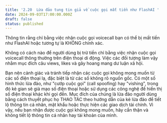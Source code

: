 ```yaml
---
title: '2.20  Lừa đảo tung tin giả về cuộc gọi mất tiền như FlashAI '
date: 2024-09-03T17:00:00.000Z
draft: false
status: published
---
```


Thông tin rằng chỉ bằng việc nhận cuộc gọi voicecall bạn có thể bị mất tiền như FlashAI hoặc tương tự là KHÔNG chính xác.

Không có cách nào để người dùng bị trừ tiền chỉ bằng việc nhận cuộc gọi voicecall thông thường trên điện thoại di động. Việc các đối tượng làm vậy nhằm mục đích câu views, likes và gây hoang mang dư luận xã hội.

Bạn nên cảnh giác và tránh tiếp nhận các cuộc gọi không mong muốn từ các số điện thoại lạ, đặc biệt là từ các số không rõ nguồn gốc. Có một số hình thức lừa đảo, như "cướp cuộc gọi" (call spoofing) hay "vishing", trong đó kẻ gian sẽ giả mạo số điện thoại hoặc sử dụng các công nghệ để hiển thị số điện thoại khác khi gọi đến. Mục đích của chúng là lừa đảo người dùng bằng cách thuyết phục họ THAO TÁC theo hướng dẫn của kẻ lừa đảo để tiết lộ thông tin cá nhân, mật khẩu hoặc thực hiện các giao dịch tài chính. Vì vậy, nếu bạn nhận được cuộc gọi không mong muốn, hãy cẩn thận và không tiết lộ thông tin cá nhân hay tài khoản của mình. 

